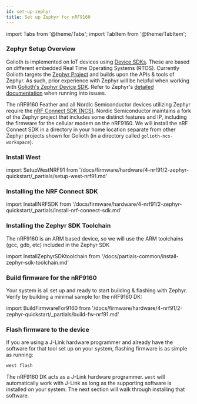 ```yaml
---
id: set-up-zephyr
title: Set up Zephyr for nRF9160
---
```


import Tabs from '@theme/Tabs';
import TabItem from '@theme/TabItem';

### Zephyr Setup Overview

Golioth is implemented on IoT devices using [Device SDKs](/firmware). These are based on different embedded Real Time Operating Systems (RTOS). Currently Golioth targets the [Zephyr Project](https://www.zephyrproject.org/) and builds upon the APIs & tools of Zephyr. As such, prior experience with Zephyr will be helpful when working with [Golioth's Zephyr Device SDK](https://github.com/golioth/golioth-zephyr-sdk). Refer to Zephyr's [detailed documentation](https://docs.zephyrproject.org/) when running into issues.

The nRF9160 Feather and all Nordic Semiconductor devices utilizing Zephyr require the [nRF Connect SDK (NCS)](https://www.nordicsemi.com/Products/Development-software/nRF-Connect-SDK). Nordic Semiconductor maintains a fork of the Zephyr project that includes some distinct features and IP, including the firmware for the cellular modem on the nRF9160. We will install the nRF Connect SDK in a directory in your home location separate from other Zephyr projects shown for Golioth (in a directory called `golioth-ncs-workspace`).

### Install West

import SetupWestNRF91 from '/docs/firmware/hardware/4-nrf91/2-zephyr-quickstart/\_partials/setup-west-nrf91.md'

<SetupWestNRF91/>

### Installing the NRF Connect SDK

import InstallNRFSDK from '/docs/firmware/hardware/4-nrf91/2-zephyr-quickstart/\_partials/install-nrf-connect-sdk.md'

<InstallNRFSDK/>

### Installing the Zephyr SDK Toolchain

The nRF9160 is an ARM based device, so we will use the ARM toolchains (gcc, gdb, etc) included in the Zephyr SDK

import InstallZephyrSDKtoolchain from '/docs/partials-common/install-zephyr-sdk-toolchain.md'

<InstallZephyrSDKtoolchain/>

### Build firmware for the nRF9160

Your system is all set up and ready to start building & flashing with Zephyr. Verify by building a minimal sample for the nRF9160 DK:

import BuildFirmwareFor9160 from '/docs/firmware/hardware/4-nrf91/2-zephyr-quickstart/\_partials/build-fw-nrf91.md'

<BuildFirmwareFor9160/>

### Flash firmware to the device

If you are using a J-Link hardware programmer and already have the software for that tool set up on your system, flashing firmware is as simple as running:

```bash
west flash
```

The nRF9160 DK acts as a J-Link hardware programmer. `west` will automatically work with J-Link as long as the supporting software is installed on your system. The next section will walk through installing that software.
